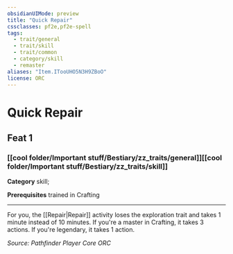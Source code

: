 ```yaml
---
obsidianUIMode: preview
title: "Quick Repair"
cssclasses: pf2e,pf2e-spell
tags:
  - trait/general
  - trait/skill
  - trait/common
  - category/skill
  - remaster
aliases: "Item.ITooUHO5N3H9ZBoO"
license: ORC
---
```

# Quick Repair
## Feat 1
### [[cool folder/Important stuff/Bestiary/zz_traits/general]][[cool folder/Important stuff/Bestiary/zz_traits/skill]]

**Category** skill; 



**Prerequisites** trained in Crafting
* * *
For you, the [[Repair|Repair]] activity loses the exploration trait and takes 1 minute instead of 10 minutes. If you're a master in Crafting, it takes 3 actions. If you're legendary, it takes 1 action.

*Source: Pathfinder Player Core*
*ORC*